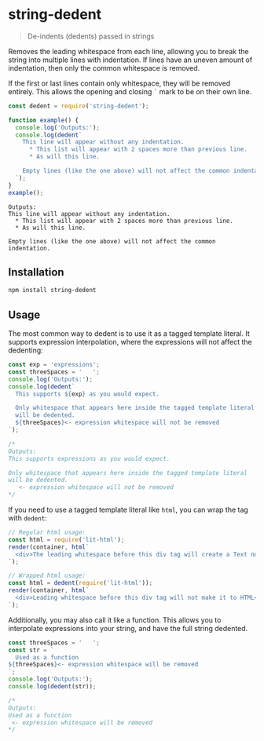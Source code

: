# string-dedent

> De-indents (dedents) passed in strings

Removes the leading whitespace from each line, allowing you to break the
string into multiple lines with indentation. If lines have an uneven amount
of indentation, then only the common whitespace is removed.

If the first or last lines contain only whitespace, they will be removed
entirely. This allows the opening and closing ``` ` ``` mark to be on their
own line.

```js
const dedent = require('string-dedent');

function example() {
  console.log('Outputs:');
  console.log(dedent`
    This line will appear without any indentation.
      * This list will appear with 2 spaces more than previous line.
      * As will this line.

    Empty lines (like the one above) will not affect the common indentation.
  `);
}
example();
```

```text
Outputs:
This line will appear without any indentation.
  * This list will appear with 2 spaces more than previous line.
  * As will this line.

Empty lines (like the one above) will not affect the common indentation.
```

## Installation

```sh
npm install string-dedent
```

## Usage

The most common way to dedent is to use it as a tagged template literal. It
supports expression interpolation, where the expressions will not affect the
dedenting:

```js
const exp = 'expressions';
const threeSpaces = '   ';
console.log('Outputs:');
console.log(dedent`
  This supports ${exp} as you would expect.

  Only whitespace that appears here inside the tagged template literal
  will be dedented.
  ${threeSpaces}<- expression whitespace will not be removed
`);

/*
Outputs:
This supports expressions as you would expect.

Only whitespace that appears here inside the tagged template literal
will be dedented.
   <- expression whitespace will not be removed
*/
```

If you need to use a tagged template literal like `html`, you can wrap the tag with `dedent`:

```js
// Regular html usage:
const html = require('lit-html');
render(container, html`
  <div>The leading whitespace before this div tag will create a Text node in the output...</div>
`);

// Wrapped html usage:
const html = dedent(require('lit-html'));
render(container, html`
  <div>Leading whitespace before this div tag will not make it to HTML</div>
`);
```

Additionally, you may also call it like a function. This allows you to
interpolate expressions into your string, and have the full string dedented.

```js
const threeSpaces = '   ';
const str = `
  Used as a function
${threeSpaces}<- expression whitespace will be removed
`;
console.log('Outputs:');
console.log(dedent(str));

/*
Outputs:
Used as a function
 <- expression whitespace will be removed
*/
```
